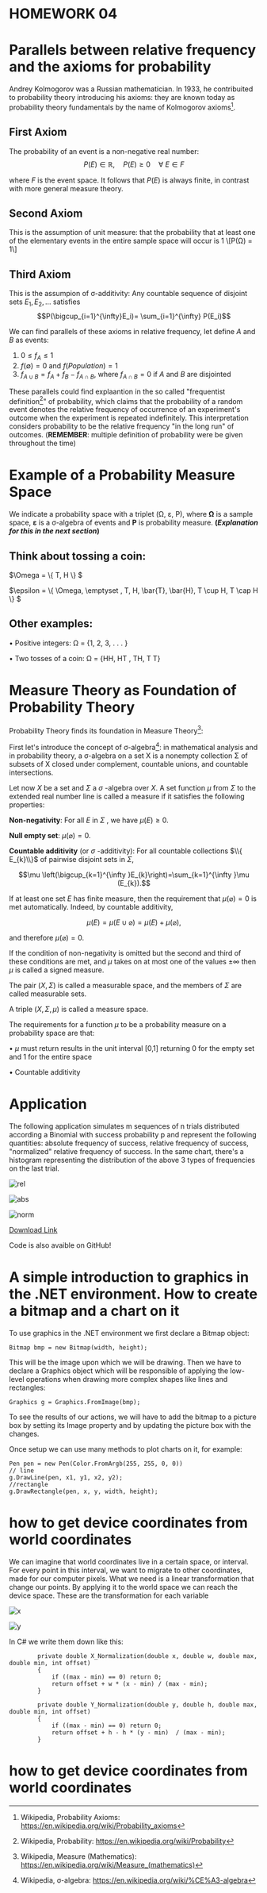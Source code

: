 # HOMEWORK 04

<script type="text/x-mathjax-config">
    MathJax.Hub.Config({
      tex2jax: {
        skipTags: ['script', 'noscript', 'style', 'textarea', 'pre'],
        inlineMath: [['\\(','\\)'], ['$', '$']],
        displayMath: [ ['$$','$$'], ["\\[","\\]"] ],
      }
    });
  </script>
  <script src="https://cdn.mathjax.org/mathjax/latest/MathJax.js?config=TeX-AMS-MML_HTMLorMML" type="text/javascript"></script>


# Parallels between relative frequency and the axioms for probability

Andrey Kolmogorov was a Russian mathematician. In 1933, he contribuited to probability theory introducing his axioms: they are known today as probability theory fundamentals by the name of Kolmogorov axioms[^1].

## First Axiom

The probability of an event is a non-negative real number:
$$P(E)\in\mathbb{R}, \quad P(E)\ge0 \quad \forall \ E\in F$$

where $F$ is the event space. It follows that $P(E)$ is always finite, in contrast with more general measure theory. 

## Second Axiom

This is the assumption of unit measure: that the probability that at least one of the elementary events in the entire sample space will occur is 1
\\[P(&Omega;) = 1\\]

## Third Axiom
This is the assumpion of σ-additivity:
  Any countable sequence of disjoint sets $E_1, E_2,...$ satisfies
  $$P(\bigcup_{i=1}^{\infty}E_i)= \sum_{i=1}^{\infty} P(E_i)$$

We can find parallels of these axioms in relative frequency, let define $A$ and $B$ as events: 
1. $0\leq f_A \leq 1$
2. $f(\emptyset)=0$ and $f(Population)=1$
3. $f_{A \cup B} = f_A + f_B - f_{A \cap B}$, where $f_{A \cap B} = 0$ if $A$ and $B$ are disjointed


These parallels could find explaantion in the so called "frequentist definition[^2]" of probability, which claims that the probability of a random event denotes the relative frequency of occurrence of an experiment's outcome when the experiment is repeated indefinitely. This interpretation considers probability to be the relative frequency "in the long run" of outcomes. 
(**REMEMBER**: multiple definition of probability were be given throughout the time)

[^1]: Wikipedia, Probability Axioms: https://en.wikipedia.org/wiki/Probability_axioms
[^2]: Wikipedia, Probability: https://en.wikipedia.org/wiki/Probability

# Example of a Probability Measure Space

We indicate a probability space with a triplet (&Omega;, &epsilon;, P), where **&Omega;** is a sample space, **&epsilon;** is a &sigma;-algebra of events and **P** is probability measure. **(_Explanation for this in the next section_)**

## Think about tossing a coin: 

$\Omega = \\{ T, H \\} $

$\epsilon = \\{ \Omega, \emptyset , T, H, \bar{T}, \bar{H}, T \cup H, T \cap H \\} $

## Other examples:

• Positive integers: Ω = {1, 2, 3, . . . }

• Two tosses of a coin: Ω = {HH, HT , TH, T T}

# Measure Theory as Foundation of Probability Theory

Probability Theory finds its foundation in Measure Theory[^3]:

First let's introduce the concept of σ-algebra[^4]: in mathematical analysis and in probability theory, a σ-algebra on a set X is a nonempty collection Σ of subsets of X closed under complement, countable unions, and countable intersections.

Let now $X$ be a set and $\Sigma$  a $\sigma$ -algebra over $X$. A set function $\mu$  from $\Sigma$  to the extended real number line is called a measure if it satisfies the following properties:

**Non-negativity**: For all $E$ in $\Sigma$ , we have $\mu (E)\geq 0$.

**Null empty set**: $\mu (\varnothing )=0$.

**Countable additivity** (or $\sigma$ -additivity): For all countable collections $\\{ E_{k}\\}$ of pairwise disjoint sets in $\Sigma$,

$$\mu \left(\bigcup_{k=1}^{\infty }E_{k}\right)=\sum_{k=1}^{\infty }\mu (E_{k}).$$

If at least one set $E$ has finite measure, then the requirement that $\mu (\varnothing )=0$ is met automatically. Indeed, by countable additivity,

$$\mu (E)=\mu (E\cup \varnothing )=\mu (E)+\mu (\varnothing ),$$

and therefore $\mu (\varnothing )=0$.

If the condition of non-negativity is omitted but the second and third of these conditions are met, and $\mu$  takes on at most one of the values $\pm \infty$  then $\mu$  is called a signed measure.

The pair $(X,\Sigma )$ is called a measurable space, and the members of $\Sigma$ are called measurable sets.

A triple $(X,\Sigma ,\mu )$ is called a measure space. 

The requirements for a function $\mu$  to be a probability measure on a probability space are that:

• $\mu$  must return results in the unit interval [0,1] returning 0 for the empty set and 1 for the entire space

• Countable additivity

# Application

The following application simulates m sequences of n trials distributed according a Binomial with success probability p and represent the following quantities: absolute frequency of success, relative frequency of success, "normalized" relative frequency of success.
In the same chart, there's a histogram representing the distribution of the above 3 types of frequencies on the last trial.


![rel](https://user-images.githubusercontent.com/74598295/198003899-5ca91086-0c59-437b-a5ea-89a894a1f927.jpg)


![abs](https://user-images.githubusercontent.com/74598295/198003918-0b64a5c1-e094-4a30-8e55-6e37c4f09cdf.jpg)


![norm](https://user-images.githubusercontent.com/74598295/198003930-80c981ec-77a5-4457-8867-d14e65276905.jpg)

[Download Link](https://drive.google.com/file/d/1nwJ5dovMdHwboRA40SHx90aJCCRlwz50/view?usp=sharing)

Code is also avaible on GitHub! 

# A simple introduction to graphics in the .NET environment. How to create a bitmap and a chart on it

To use graphics in the .NET environment we first declare a Bitmap object:
```
Bitmap bmp = new Bitmap(width, height);
```
This will be the image upon which we will be drawing. 
Then we have to declare a Graphics object which will be responsible of applying the low-level operations when drawing more complex shapes like lines and rectangles:
```
Graphics g = Graphics.FromImage(bmp);
```
To see the results of our actions, we will have to add the bitmap to a picture box by setting its Image property and by updating the picture box with the changes.

Once setup we can use many methods to plot charts on it, for example:
```
Pen pen = new Pen(Color.FromArgb(255, 255, 0, 0))
// line
g.DrawLine(pen, x1, y1, x2, y2);
//rectangle
g.DrawRectangle(pen, x, y, width, height);
```

# how to get device coordinates from world coordinates
We can imagine that world coordinates live in a certain space, or interval. For every point in this interval, we want to migrate to other coordinates, made for our computer pixels.
What we need is a linear transformation that change our points. By applying it to the world space we can reach the device space.
These are the transformation for each variable

![x](https://user-images.githubusercontent.com/74598295/198011588-27b800fc-86fe-44d8-8c48-95d85a089a84.png)

![y](https://user-images.githubusercontent.com/74598295/198012120-8851c06d-073d-4be1-a2f5-350fc5c55f7c.png)


In C# we write them down like this:
```
        private double X_Normalization(double x, double w, double max, double min, int offset)
        {
            if ((max - min) == 0) return 0;
            return offset + w * (x - min) / (max - min);
        }

        private double Y_Normalization(double y, double h, double max, double min, int offset)
        {
            if ((max - min) == 0) return 0;
            return offset + h - h * (y - min)  / (max - min);
        }
```

# how to get device coordinates from world coordinates
[^3]: Wikipedia, Measure (Mathematics): https://en.wikipedia.org/wiki/Measure_(mathematics)
[^4]: Wikipedia, σ-algebra: https://en.wikipedia.org/wiki/%CE%A3-algebra
[^5]: Wikipedia, Probability Measure: https://en.wikipedia.org/wiki/Probability_measure
